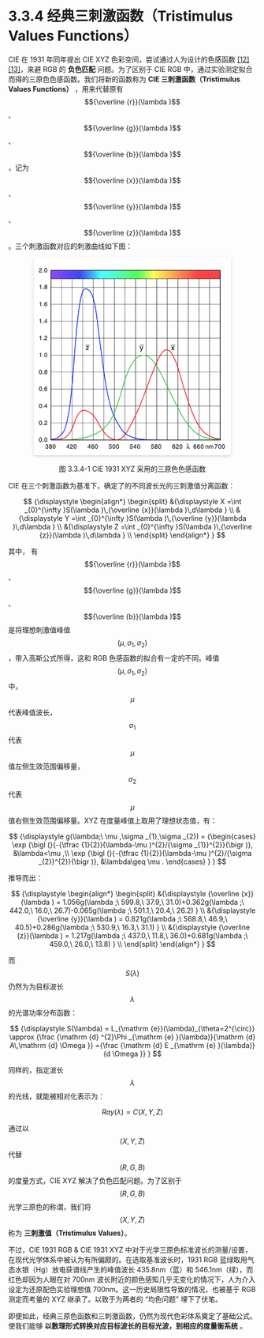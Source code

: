 
# 3.3.4 经典三刺激函数（Tristimulus Values Functions）

CIE 在 1931 年同年提出 CIE XYZ 色彩空间，尝试通过人为设计的色感函数 [\[12\]][ref] [\[13\]][ref]，来避 RGB 的 **负色匹配** 问题。为了区别于 CIE RGB 中，通过实验测定拟合而得的三原色色感函数。我们将新的函数称为 **CIE 三刺激函数（Tristimulus Values Functions）** ，用来代替原有 $${\overline {r}}(\lambda )$$ 、 $${\overline {g}}(\lambda )$$ 、 $${\overline {b}}(\lambda )$$ ，记为 $${\overline {x}}(\lambda )$$ 、 $${\overline {y}}(\lambda )$$ 、 $${\overline {z}}(\lambda )$$ 。三个刺激函数对应的刺激曲线如下图：

<center>
<figure>
   <img style="border-radius: 0.3125em;
      box-shadow: 0 2px 4px 0 rgba(34,36,38,.12),0 2px 10px 0 rgba(34,36,38,.08);" 
      width = "400" height = "400"
      src="../../Pictures/CIE%201931%20XYZ%20cmf.png" alt="">
   <figcaption>
      <p>图 3.3.4-1 CIE 1931 XYZ 采用的三原色色感函数</p>
   </figcaption>
</figure>
</center>

CIE 在三个刺激函数为基准下，确定了的不同波长光的三刺激值分离函数：

$$
{\displaystyle 
 \begin{align*}
 \begin{split} 
   &{\displaystyle X =\int _{0}^{\infty }S(\lambda )\,{\overline {x}}(\lambda )\,d\lambda  } \\
   &{\displaystyle Y =\int _{0}^{\infty }S(\lambda )\,{\overline {y}}(\lambda )\,d\lambda  } \\
   &{\displaystyle Z =\int _{0}^{\infty }S(\lambda )\,{\overline {z}}(\lambda )\,d\lambda  } \\
 \end{split}
 \end{align*}
}
$$

其中，
有 $${\overline {r}}(\lambda )$$ 、 $${\overline {g}}(\lambda )$$ 、 $${\overline {b}}(\lambda )$$ 是将理想刺激值峰值 $$(\mu ,\sigma _{1},\sigma _{2})$$ ，带入高斯公式所得，这和 RGB 色感函数的拟合有一定的不同。峰值  $$(\mu ,\sigma _{1},\sigma _{2})$$ 中， $$\mu$$ 代表峰值波长， $$\sigma _{1}$$ 代表 $$\mu$$ 值左侧生效范围偏移量， $$\sigma _{2}$$ 代表 $$\mu$$ 值右侧生效范围偏移量。XYZ 在度量峰值上取用了理想状态值，有：

$$
{\displaystyle 
   g(\lambda;\ \mu ,\sigma _{1},\sigma _{2}) = 
     {\begin{cases}
        \exp {\bigl (}{-{\tfrac {1}{2}}(\lambda-\mu )^{2}/{\sigma _{1}}^{2}}{\bigr )}, &\lambda<\mu ,\\
        \exp {\bigl (}{-{\tfrac {1}{2}}(\lambda-\mu )^{2}/{\sigma _{2}}^{2}}{\bigr )}, &\lambda\geq \mu .
      \end{cases}
   }
}
$$

推导而出：

$$
{\displaystyle 
 \begin{align*}
 \begin{split} 
   &{\displaystyle {\overline {x}}(\lambda ) = 1.056g(\lambda ;\ 599.8,\ 37.9,\ 31.0)+0.362g(\lambda ;\ 442.0,\ 16.0,\ 26.7)-0.065g(\lambda ;\ 501.1,\ 20.4,\ 26.2) } \\
   &{\displaystyle {\overline {y}}(\lambda ) = 0.821g(\lambda ;\ 568.8,\ 46.9,\ 40.5)+0.286g(\lambda ;\ 530.9,\ 16.3,\ 31.1)  } \\
   &{\displaystyle {\overline {z}}(\lambda ) = 1.217g(\lambda ;\ 437.0,\ 11.8,\ 36.0)+0.681g(\lambda ;\ 459.0,\ 26.0,\ 13.8)  } \\
 \end{split}
 \end{align*}
}
$$

而 $$S(\lambda )$$ 仍然为为目标波长 $$\lambda$$ 的光谱功率分布函数：

$$
{\displaystyle S(\lambda) = L_{\mathrm {e}}(\lambda)_{\theta=2^{\circ}}
                      \approx {\frac {\mathrm {d} ^{2}\Phi _{\mathrm {e} }(\lambda)}{\mathrm {d} A\,\mathrm {d} \Omega }}
                      ={\frac {\mathrm {d} E _{\mathrm {e} }(\lambda)}{d \Omega }}
                   }
$$

同样的，指定波长 $$\lambda$$ 的光线，就能被相对化表示为：

$$
Ray(\lambda)= C(X,Y,Z)
$$

通过以 $$(X,Y,Z)$$ 代替 $$(R,G,B)$$ 的度量方式，CIE XYZ 解决了负色匹配问题。为了区别于 $$(R,G,B)$$ 光学三原色的称谓，我们将 $$(X,Y,Z)$$ 称为 **三刺激值（Tristimulus Values）**。

不过，CIE 1931 RGB & CIE 1931 XYZ 中对于光学三原色标准波长的测量/设置，在现代光学体系中被认为有所偏颇的。在选取基准波长时，1931 RGB 蓝绿取用气态水银（Hg）放电获谱线产生的峰值波长  435.8nm（蓝）和 546.1nm（绿），而红色却因为人眼在对 700nm 波长附近的颜色感知几乎无变化的情况下，人为介入设定为还原配色实验理想值 700nm。这一历史局限性导致的情况，也被基于 RGB 测定而考量的 XYZ 继承了。以致于为两者的 “均色问题” 埋下了伏笔。

即便如此，经典三原色函数和三刺激函数，仍然为现代色彩体系奠定了基础公式。使我们能够 **以数理形式转换对应目标波长的目标光波，到相应的度量衡系统** 。


[ref]: References_3.md